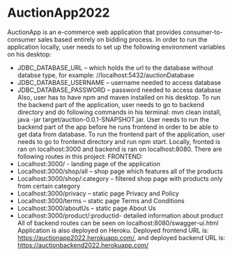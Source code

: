# AuctionApp2022
AuctionApp is an e-commerce web application that provides consumer-to-consumer sales based entirely on bidding process. In order to run the application locally, user needs to set up the following environment variables on his desktop:
* JDBC_DATABASE_URL – which holds the url to the database without databse type, for example: //localhost:5432/auctionDatabase
* JDBC_DATABASE_USERNAME – username needed to access database
* JDBC_DATABASE_PASSWORD – password needed to access database  
Also, user has to have npm and maven installed on his desktop.
To run the backend part of the application, user needs to go to backend directory and do following commands in his terminal: mvn clean install, java -jar target/auction-0.0.1-SNAPSHOT.jar. User needs to run the backend part of the app before he runs frontend in order to be able to get data from database. 
To run the frontend part of the application, user needs to go to frontend directory and run npm start. Locally, fronted is ran on localhost:3000 and backend is ran on localhost:8080. There are following routes in this project:
FRONTEND:
* Localhost:3000/ - landing page of the application
* Localhost:3000/shop/all – shop page which features all of the products 
* Localhost:3000/shop/:category – filtered shop page with products only from certain category
* Localhost:3000/privacy – static page Privacy and Policy
* Localhost:3000/terms – static page Terms and Conditions
* Localhost:3000/aboutUs – static page About Us
* Localhost:3000/product/:productid- detailed information about product   
All of backend routes can be seen on localhost:8080/swagger-ui.html
Application is also deployed on Heroku. Deployed frontend URL is: https://auctionapp2022.herokuapp.com/, and deployed backend URL is: https://auctionbackend2022.herokuapp.com/ 

